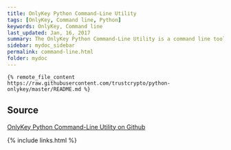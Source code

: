 ```yaml
---
title: OnlyKey Python Command-Line Utility 
tags: [OnlyKey, Command line, Python]
keywords: OnlyKey, Command line
last_updated: Jan, 16, 2017
summary: The OnlyKey Python Command-Line Utility is a command line tool targeted towards more advanced users. This can be used for configuration and testing.
sidebar: mydoc_sidebar
permalink: command-line.html
folder: mydoc
---
```

```
{% remote_file_content https://raw.githubusercontent.com/trustcrypto/python-onlykey/master/README.md %}
```

## Source

[OnlyKey Python Command-Line Utility on Github](https://github.com/trustcrypto/python-onlykey)

{% include links.html %}
